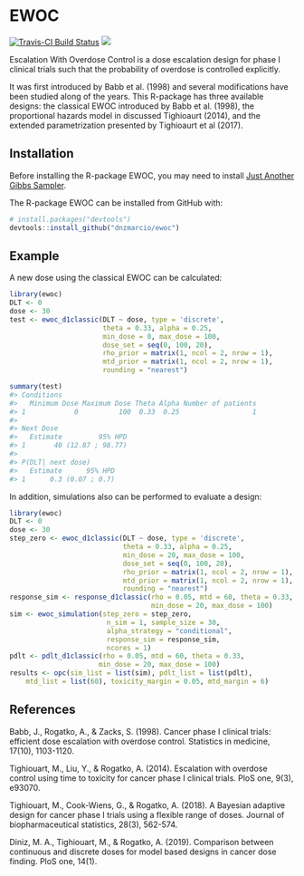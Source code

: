 
<!-- README.md is generated from README.Rmd. Please edit that file -->
EWOC
====

[![Travis-CI Build Status](https://travis-ci.org/dnzmarcio/ewoc.svg?branch=master)](https://travis-ci.org/dnzmarcio/ewoc) [![](http://cranlogs.r-pkg.org/badges/grand-total/ewoc)](http://cran.rstudio.com/web/packages/ewoc/index.html)

Escalation With Overdose Control is a dose escalation design for phase I clinical trials such that the probability of overdose is controlled explicitly.

It was first introduced by Babb et al. (1998) and several modifications have been studied along of the years. This R-package has three available designs: the classical EWOC introduced by Babb et al. (1998), the proportional hazards model in discussed Tighioaurt (2014), and the extended parametrization presented by Tighioaurt et al (2017).

Installation
------------

Before installing the R-package EWOC, you may need to install [Just Another Gibbs Sampler](http://mcmc-jags.sourceforge.net/).

The R-package EWOC can be installed from GitHub with:

``` r
# install.packages("devtools")
devtools::install_github("dnzmarcio/ewoc")
```

Example
-------

A new dose using the classical EWOC can be calculated:

``` r
library(ewoc)
DLT <- 0
dose <- 30
test <- ewoc_d1classic(DLT ~ dose, type = 'discrete',
                       theta = 0.33, alpha = 0.25,
                       min_dose = 0, max_dose = 100,
                       dose_set = seq(0, 100, 20),
                       rho_prior = matrix(1, ncol = 2, nrow = 1),
                       mtd_prior = matrix(1, ncol = 2, nrow = 1),
                       rounding = "nearest")
```

``` r
summary(test)
#> Conditions
#>   Minimum Dose Maximum Dose Theta Alpha Number of patients
#> 1            0          100  0.33  0.25                  1
#> 
#> Next Dose
#>   Estimate         95% HPD
#> 1       40 (12.87 ; 98.77)
#> 
#> P(DLT| next dose)
#>   Estimate      95% HPD
#> 1      0.3 (0.07 ; 0.7)
```

In addition, simulations also can be performed to evaluate a design:

``` r
library(ewoc)
DLT <- 0
dose <- 30
step_zero <- ewoc_d1classic(DLT ~ dose, type = 'discrete',
                            theta = 0.33, alpha = 0.25,
                            min_dose = 20, max_dose = 100,
                            dose_set = seq(0, 100, 20),
                            rho_prior = matrix(1, ncol = 2, nrow = 1),
                            mtd_prior = matrix(1, ncol = 2, nrow = 1),
                            rounding = "nearest")
response_sim <- response_d1classic(rho = 0.05, mtd = 60, theta = 0.33,
                                   min_dose = 20, max_dose = 100)
sim <- ewoc_simulation(step_zero = step_zero,
                        n_sim = 1, sample_size = 30,
                        alpha_strategy = "conditional",
                        response_sim = response_sim,
                        ncores = 1)
pdlt <- pdlt_d1classic(rho = 0.05, mtd = 60, theta = 0.33,
                      min_dose = 20, max_dose = 100)
results <- opc(sim_list = list(sim), pdlt_list = list(pdlt),
    mtd_list = list(60), toxicity_margin = 0.05, mtd_margin = 6)
```

References
----------

Babb, J., Rogatko, A., & Zacks, S. (1998). Cancer phase I clinical trials: efficient dose escalation with overdose control. Statistics in medicine, 17(10), 1103-1120.

Tighiouart, M., Liu, Y., & Rogatko, A. (2014). Escalation with overdose control using time to toxicity for cancer phase I clinical trials. PloS one, 9(3), e93070.

Tighiouart, M., Cook-Wiens, G., & Rogatko, A. (2018). A Bayesian adaptive design for cancer phase I trials using a flexible range of doses. Journal of biopharmaceutical statistics, 28(3), 562-574.

Diniz, M. A., Tighiouart, M., & Rogatko, A. (2019). Comparison between continuous and discrete doses for model based designs in cancer dose finding. PloS one, 14(1).
